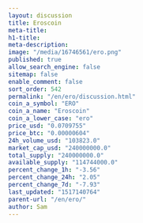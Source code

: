 ```yaml
---
layout: discussion
title: Eroscoin
meta-title: 
h1-title: 
meta-description: 
image: "/media/16746561/ero.png"
published: true
allow_search_engine: false
sitemap: false
enable_comment: false
sort_order: 542
permalink: "/en/ero/discussion.html"
coin_a_symbol: "ERO"
coin_a_name: "Eroscoin"
coin_a_lower_case: "ero"
price_usd: "0.0709755"
price_btc: "0.00000604"
24h_volume_usd: "103823.0"
market_cap_usd: "240000000.0"
total_supply: "240000000.0"
available_supply: "114744000.0"
percent_change_1h: "-3.56"
percent_change_24h: "2.05"
percent_change_7d: "-7.93"
last_updated: "1517140764"
parent-url: "/en/ero/"
author: Sam
---
```


